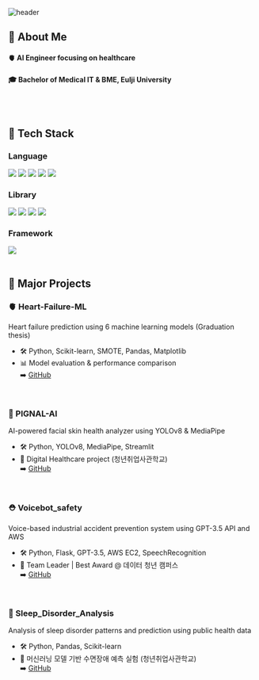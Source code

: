 
<!--Header-->
![header](https://capsule-render.vercel.app/api?type=waving&color=gradient&height=250&section=header&text=WIP,%20always%20🐣)

<!--Body-->
## 👀 About Me
#### 🫀 AI Engineer focusing on healthcare
#### 🎓 Bachelor of Medical IT & BME, Eulji University
<br/>
<br/>

## 🧱 Tech Stack
### Language
<!--Python-->
<img src="https://img.shields.io/badge/Python-3776AB?style=flat-square&logo=Python&logoColor=white"/> <!-- C --><img src="https://img.shields.io/badge/C-00599C?style=flat-square&logo=c&logoColor=white"/> <!-- R --><img src="https://img.shields.io/badge/R-276DC3?style=flat-square&logo=r&logoColor=white"/> <!--HTML/CSS--><img src="https://img.shields.io/badge/HTML-E34F26?style=flat-square&logo=html5&logoColor=white"/> <img src="https://img.shields.io/badge/CSS-1572B6?style=flat-square&logo=css3&logoColor=white"/>
<br/>

### Library
<!-- Scikit-learn -->
<img src="https://img.shields.io/badge/Scikit--learn-F7931E?style=flat-square&logo=scikit-learn&logoColor=white"/> <!-- Pandas --><img src="https://img.shields.io/badge/Pandas-150458?style=flat-square&logo=pandas&logoColor=white"/> <!-- Numpy --><img src="https://img.shields.io/badge/NumPy-013243?style=flat-square&logo=numpy&logoColor=white"/> <!--OpneAI--><img src="https://img.shields.io/badge/OpenAI-412991?style=flat-square&logo=openai&logoColor=white"/>
<br/>

### Framework
<img src="https://img.shields.io/badge/Flask-000000?style=flat-square&logo=flask&logoColor=white"/>
<br/>
<br/>

## 🧩 Major Projects
### 🫀 Heart-Failure-ML  
Heart failure prediction using 6 machine learning models (Graduation thesis)  
- 🛠 Python, Scikit-learn, SMOTE, Pandas, Matplotlib  
- 📊 Model evaluation & performance comparison  
➡️ [GitHub](https://github.com/howith29/Heart_Failure_Prediction)
<br/>

### 🔬 PIGNAL-AI    
AI-powered facial skin health analyzer using YOLOv8 & MediaPipe  
- 🛠 Python, YOLOv8, MediaPipe, Streamlit  
- 📌 Digital Healthcare project (청년취업사관학교)  
➡️ [GitHub](https://github.com/NIS-co-create/acne-CV)
<br/>

### ⛑️ Voicebot_safety 
Voice-based industrial accident prevention system using GPT-3.5 API and AWS  
- 🛠 Python, Flask, GPT-3.5, AWS EC2, SpeechRecognition  
- 🏅 Team Leader | Best Award @ 데이터 청년 캠퍼스  
➡️ [GitHub](https://github.com/howith29/Voicebot_safety_AWS)
<br/>

### 🌃 Sleep_Disorder_Analysis  
Analysis of sleep disorder patterns and prediction using public health data  
- 🛠 Python, Pandas, Scikit-learn 
- 🧪 머신러닝 모델 기반 수면장애 예측 실험 (청년취업사관학교)  
➡️ [GitHub](https://github.com/howith29/Sleep_Disorder_Analysis)

